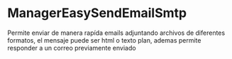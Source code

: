 # ManagerEasySendEmailSmtp
Permite enviar de manera rapída emails adjuntando archivos de diferentes formatos, el mensaje puede ser html o texto plan, ademas permite responder a un correo previamente enviado
